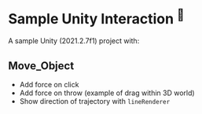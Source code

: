
# Sample Unity Interaction <sup>📌</sup>

A sample Unity (2021.2.7f1) project with:



## Move_Object

- Add force on click
- Add force on throw (example of drag within 3D world)
- Show direction of trajectory with `lineRenderer`
<!--
<a href="Assets/Object_Manager_Example/Sprites/screenshot.png"><img width="600" src="Assets/Object_Manager_Example/Sprites/screenshot.png"></a>
-->
